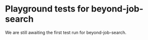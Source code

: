 # Playground tests for beyond-job-search
We are still awaiting the first test run for beyond-job-search.
